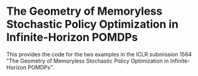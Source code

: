 # The Geometry of Memoryless Stochastic Policy Optimization in Infinite-Horizon POMDPs
This provides the code for the two examples in the ICLR submission 1564 "The Geometry of Memoryless Stochastic Policy Optimization in Infinite-Horizon POMDPs".
